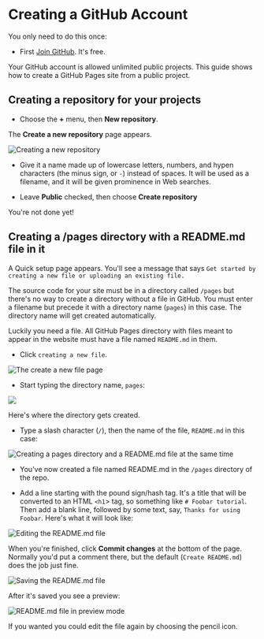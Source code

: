 # Creating a GitHub Account

You only need to do this once:

* First [Join GitHub](https://github.com/join). It's free.

Your GitHub account is allowed unlimited public projects.
This guide shows how to create a GitHub Pages site from a public project.

## Creating a repository for your projects

* Choose the **+** menu, then **New repository**.

The **Create a new repository** page appears.

![Creating a new repository](./assets/create-new-github-repository.png)

* Give it a name made up of lowercase letters, numbers, and hypen characters (the minus sign, or `-`) instead
of spaces. It will be used as a filename, and it will be given prominence in Web searches.

* Leave **Public** checked, then choose **Create repository**

You're not done yet!

## Creating a /pages directory with a README.md file in it

A Quick setup page appears. You'll see a message that says `Get started by creating a new file or uploading an existing file.`

The source code for your site must be in a directory called `/pages` but there's no way to
create a directory without a file in GitHub. You must enter a filename but precede it
with a directory name (`pages`) in this case. The directory name will get created
automatically.

Luckily you need a file. All GitHub Pages directory with files meant to appear in the website
must have a file named `README.md` in them.

* Click `creating a new file`.

![The create a new file page](./assets/quick-setup-create-a-new-file.png)

* Start typing the directory name, `pages`:

![](./assets/create-a-new-file-pages-directory.png)

Here's where the directory gets created.

* Type a slash character (`/`), then the name of the file, `README.md` in this case:

![Creating a pages directory and a README.md file at the same time](./assets/github-create-readme-file.png)

* You've now created a file named README.md in the `/pages` directory of the repo.

* Add a line starting with the pound sign/hash tag. It's a title that will be converted
to an HTML `<h1`> tag, so something like `# Foobar tutorial`. Then add a blank line, followed by some 
text, say, `Thanks for using Foobar`. Here's what it will look like:

![Editing the README.md file](./assets/github-pages-edit-readme.png)

When you're finished, click **Commit changes** at the bottom of the page. 
Normally you'd put a comment there, but the default (`Create README.md`) does the job
just fine.

![Saving the README.md file](./assets/github-pages-save-readme.png)

After it's saved you see a preview:

![README.md file in preview mode](./assets/github-preview-readme.png)

If you wanted you could edit the file again by choosing the pencil icon.

